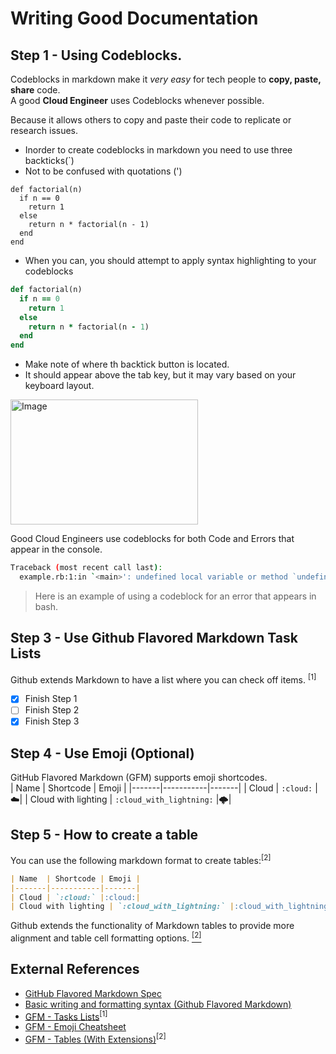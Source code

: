 # Writing Good Documentation

## Step 1 - Using Codeblocks.

Codeblocks in markdown make it *very easy* for tech people to **copy, paste, share** code.  
A good __Cloud Engineer__ uses Codeblocks whenever possible.

Because it allows others to copy and paste their code to replicate or research issues.

- Inorder to create codeblocks in markdown you need to use three backticks(`)
- Not to be confused with quotations (')
```
def factorial(n)
  if n == 0
    return 1
  else
    return n * factorial(n - 1)
  end
end
```
- When you can, you should attempt to apply syntax highlighting to your codeblocks
  
```ruby
def factorial(n)
  if n == 0
    return 1
  else
    return n * factorial(n - 1)
  end
end
```
- Make note of where th backtick button is located.
- It should appear above the tab key, but it may vary based on your keyboard layout.

<img src="https://github.com/elon43/github-docs-example/assets/33724977/ac1572a5-8e21-4f52-aa83-b93b6907309c" alt="Image" width="300" height="200" />

Good Cloud Engineers use codeblocks for both Code and Errors that appear in the console.

```bash
Traceback (most recent call last):
  example.rb:1:in `<main>': undefined local variable or method `undefined_variable' for main:Object (NameError)
```
> Here is an example of using a codeblock for an error that appears in bash.

## Step 3 - Use Github Flavored Markdown Task Lists

Github extends Markdown to have a list where you can check off items. <sup>[1]</sup>
- [x] Finish Step 1
- [ ] Finish Step 2
- [x] Finish Step 3

## Step 4 - Use Emoji (Optional)

GitHub Flavored Markdown (GFM) supports emoji shortcodes.    
| Name  | Shortcode | Emoji |
|-------|-----------|-------|
| Cloud | `:cloud:` |:cloud:|
| Cloud with lighting | `:cloud_with_lightning:` |:cloud_with_lightning:|

## Step 5 - How to create a table
You can use the following markdown format to create tables:<sup>[2]</sup>
```md
| Name  | Shortcode | Emoji |
|-------|-----------|-------|
| Cloud | `:cloud:` |:cloud:|
| Cloud with lighting | `:cloud_with_lightning:` |:cloud_with_lightning:|
```

Github extends the functionality of Markdown tables to provide more alignment and table cell formatting options. [<sup>[2]</sup>](#external-references)

## External References
- [GitHub Flavored Markdown Spec](https://github.github.com/gfm/)
- [Basic writing and formatting syntax (Github Flavored Markdown)](https://docs.github.com/en/get-started/writing-on-github/getting-started-with-writing-and-formatting-on-github/basic-writing-and-formatting-syntax#links)
- [GFM - Tasks Lists](https://docs.github.com/en/get-started/writing-on-github/getting-started-with-writing-and-formatting-on-github/basic-writing-and-formatting-syntax#task-lists)<sup>[1]</sup>
- [GFM - Emoji Cheatsheet](https://github.com/ikatyang/emoji-cheat-sheet)
- [GFM - Tables (With Extensions)](https://github.github.com/gfm/#tables-extension-)<sup>[2]</sup>
